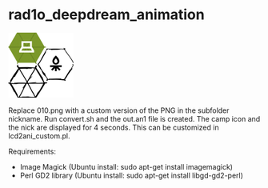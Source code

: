 # rad1o_deepdream_animation

![deepdream animation](https://github.com/w1kke/rad1o_deepdream_animation/raw/master/deep.gif)

Replace 010.png with a custom version of the PNG in the subfolder nickname. Run convert.sh and the out.an1 file is created. The camp icon and the nick are displayed for 4 seconds. This can be customized in lcd2ani_custom.pl.

Requirements:

* Image Magick (Ubuntu install: sudo apt-get install imagemagick)
* Perl GD2 library (Ubuntu install: sudo apt-get install libgd-gd2-perl)
